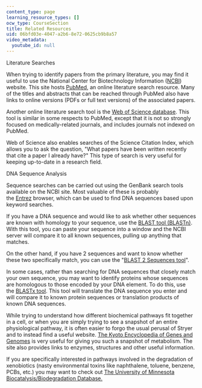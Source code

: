 ```yaml
---
content_type: page
learning_resource_types: []
ocw_type: CourseSection
title: Related Resources
uid: 06bfd03e-4047-a2b6-8e72-0625cb9b8a57
video_metadata:
  youtube_id: null
---
```


Literature Searches

When trying to identify papers from the primary literature, you may find it useful to use the National Center for Biotechnology Information ([NCBI](http://www.ncbi.nlm.nih.gov/)) website. This site hosts [PubMed](http://www.ncbi.nlm.nih.gov/entrez/query.fcgi?db=PubMed), an online literature search resource. Many of the titles and abstracts that can be reached through PubMed also have links to online versions (PDFs or full text versions) of the associated papers.

Another online literature search tool is the [Web of Science database](http://www.isiwebofknowledge.com/index.html). This tool is similar in some respects to PubMed, except that it is not so strongly focused on medically-related journals, and includes journals not indexed on PubMed.

Web of Science also enables searches of the Science Citation Index, which allows you to ask the question, "What papers have been written recently that cite a paper I already have?" This type of search is very useful for keeping up-to-date in a research field.

  
DNA Sequence Analysis

Sequence searches can be carried out using the GenBank search tools available on the NCBI site. Most valuable of these is probably the [Entrez](http://www.ncbi.nlm.nih.gov/) browser, which can be used to find DNA sequences based upon keyword searches.

If you have a DNA sequence and would like to ask whether other sequences are known with homology to your sequence, use the [BLAST tool (BLASTn)](http://www.ncbi.nlm.nih.gov/blast/Blast.cgi?CMD=Web&LAYOUT=TwoWindows&AUTO_FORMAT=Semiauto&ALIGNMENTS=50&ALIGNMENT_VIEW=Pairwise&CLIENT=web&DATABASE=nr&DESCRIPTIONS=100&ENTREZ_QUERY=(none)&EXPECT=10&FILTER=L&FORMAT_OBJECT=Alignment&FORMAT_TYPE=HTML&HIT). With this tool, you can paste your sequence into a window and the NCBI server will compare it to all known sequences, pulling up anything that matches.

On the other hand, if you have 2 sequences and want to know whether these two specifically match, you can use the "[BLAST 2 Sequences tool](https://www.ncbi.nlm.nih.gov/pubmed/10339815)".

In some cases, rather than searching for DNA sequences that closely match your own sequence, you may want to identify proteins whose sequences are homologous to those encoded by your DNA element. To do this, use the [BLASTx tool](http://www.ncbi.nlm.nih.gov/blast/Blast.cgi?CMD=Web&LAYOUT=TwoWindows&AUTO_FORMAT=Semiauto&ALIGNMENTS=50&ALIGNMENT_VIEW=Pairwise&CLIENT=web&DATABASE=nr&DESCRIPTIONS=100&ENTREZ_QUERY=(none)&EXPECT=10&FILTER=L&FORMAT_OBJECT=Alignment&FORMAT_TYPE=HTML&GENETIC_CODE=1&HITLIST_SIZE=100&NCBI_GI=on&PAGE=Translations&PROGRAM=blastx&SERVICE=plain&SET_DEFAULTS.x=37&SET_DEFAULTS.y=5&SHOW_OVERVIEW=on&UNGAPPED_ALIGNMENT=no&END_OF_HTTPGET=Yes&SHOW_LINKOUT=yes). This tool will translate the DNA sequence you enter and will compare it to known protein sequences or translation products of known DNA sequences.

While trying to understand how different biochemical pathways fit together in a cell, or when you are simply trying to see a snapshot of an entire physiological pathway, it is often easier to forgo the usual perusal of Stryer and to instead find a useful website. [The Kyoto Encyclopedia of Genes and Genomes](https://www.genome.jp/kegg/) is very useful for giving you such a snapshot of metabolism. The site also provides links to enzymes, structures and other useful information.

If you are specifically interested in pathways involved in the degradation of xenobiotics (nasty environmental toxins like naphthalene, toluene, benzene, PCBs, etc.) you may want to check out [The University of Minnesota Biocatalysis/Biodegradation Database.](https://academic.oup.com/nar/article/38/suppl_1/D488/3112190)